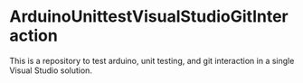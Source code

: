 # ArduinoUnittestVisualStudioGitInteraction
This is a repository to test arduino, unit testing, and git interaction in a single Visual Studio solution.

